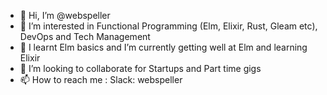 - 👋 Hi, I’m @webspeller
- 👀 I’m interested in Functional Programming (Elm, Elixir, Rust, Gleam etc), DevOps and Tech Management
- 🌱 I learnt Elm basics and I’m currently getting well at Elm and learning Elixir
- 💞️ I’m looking to collaborate for Startups and Part time gigs
- 📫 How to reach me : Slack: webspeller

<!---
webspeller/webspeller is a ✨ special ✨ repository because its `README.md` (this file) appears on your GitHub profile.
You can click the Preview link to take a look at your changes.
--->
